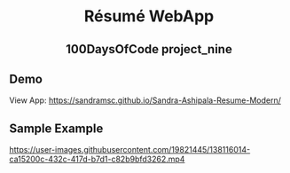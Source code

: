 <!-- PROJECT TITLE -->
  <h1 align="center">Résumé WebApp</h1>
 <h2 2 align="center">
    100DaysOfCode project_nine
    <br />
    </h2>
    
   ## Demo
   View App:  https://sandramsc.github.io/Sandra-Ashipala-Resume-Modern/
    
   ## Sample Example
   https://user-images.githubusercontent.com/19821445/138116014-ca15200c-432c-417d-b7d1-c82b9bfd3262.mp4

